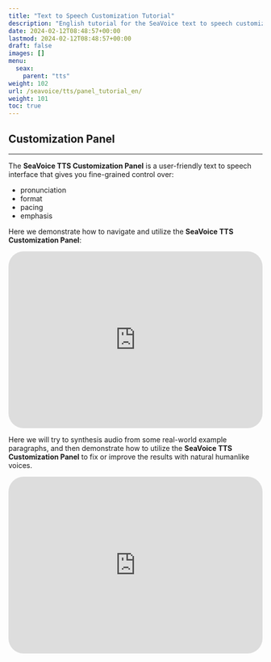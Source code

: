 ```yaml
---
title: "Text to Speech Customization Tutorial"
description: "English tutorial for the SeaVoice text to speech customization panel to handle real-world input with natural voices."
date: 2024-02-12T08:48:57+00:00
lastmod: 2024-02-12T08:48:57+00:00
draft: false
images: []
menu:
  seax:
    parent: "tts"
weight: 102
url: /seavoice/tts/panel_tutorial_en/
weight: 101
toc: true
---
```


## Customization Panel
-------------------

The **SeaVoice TTS Customization Panel** is a user-friendly text to speech interface that gives you fine-grained control over:

* pronunciation
* format
* pacing
* emphasis

Here we demonstrate how to navigate and utilize the **SeaVoice TTS Customization Panel**:

   <iframe width="100%" height="350px" src="https://www.youtube.com/embed/rbjxJGUeQew" title="YouTube video player" frameborder="0" allow="accelerometer; autoplay; clipboard-write; encrypted-media; gyroscope; picture-in-picture" allowfullscreen style="border-radius: 30px;"></iframe>

Here we will try to synthesis audio from some real-world example paragraphs, and 
then demonstrate how to utilize the **SeaVoice TTS Customization Panel** to fix 
or improve the results with natural humanlike voices.

   <iframe width="100%" height="350px" src="https://www.youtube.com/embed/GJCOhTtImp8" title="YouTube video player" frameborder="0" allow="accelerometer; autoplay; clipboard-write; encrypted-media; gyroscope; picture-in-picture" allowfullscreen style="border-radius: 30px;"></iframe>
